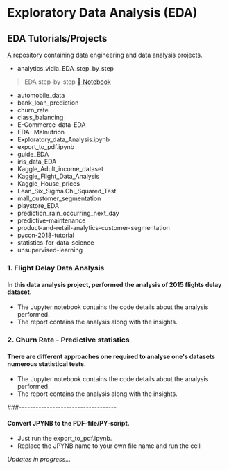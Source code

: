 # Exploratory Data Analysis (EDA)

## EDA Tutorials/Projects
A repository containing data engineering and data analysis projects.

* analytics_vidia_EDA_step_by_step

> EDA step-by-step
> [:orange_book: Notebook](/analytics_vidia_EDA_step_by_step/EDA.set-by-step.ipynb)

* automobile_data
* bank_loan_prediction
* churn_rate
* class_balancing
* E-Commerce-data-EDA
* EDA- Malnutrion
* Exploratory_data_Analysis.ipynb
* export_to_pdf.ipynb
* guide_EDA
* iris_data_EDA
* Kaggle_Adult_income_dataset
* Kaggle_Flight_Data_Analysis
* Kaggle_House_prices
* Lean_Six_Sigma.Chi_Squared_Test
* mall_customer_segmentation
* playstore_EDA
* prediction_rain_occurring_next_day
* predictive-maintenance
* product-and-retail-analytics-customer-segmentation
* pycon-2018-tutorial
* statistics-for-data-science
* unsupervised-learning

### 1. Flight Delay Data Analysis

#### In this data analysis project, performed the analysis of 2015 flights delay dataset.  

* The Jupyter notebook contains the code details about the analysis performed.
* The report contains the analysis along with the insights.

### 2. Churn Rate - Predictive statistics

#### There are different approaches one required to analyse one's datasets numerous statistical tests.  

* The Jupyter notebook contains the code details about the analysis performed.
* The report contains the analysis along with the insights.

###-----------------------------------
#### Convert JPYNB to the PDF-file/PY-script. 
* Just run the export_to_pdf.ipynb.
* Replace the JPYNB name to your own file name and run the cell

<i>Updates in progress...</i>



